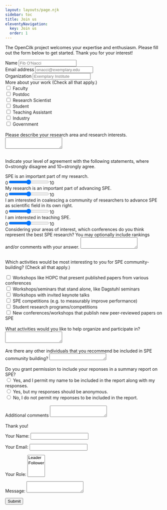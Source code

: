 ```yaml
---
layout: layouts/page.njk
sidebar: toc
title: Join us
eleventyNavigation:
  key: Join us
  order: 1
---
```


The OpenCilk project welcomes your expertise and enthusiasm. Please fill out the form below to get started. Thank you for your interest!

<form name="join-us-form" method="POST" data-netlify="true">
  <div class="form-group">
    <label for="name" name="name">Name</label>
    <input type="text" class="form-control" id="name" placeholder="Fib O'Nacci">
  </div>
  <div class="form-group">
    <label for="email" name="email">Email address</label>
    <input type="email" class="form-control" id="email" placeholder="onacci@exemplary.edu">
  </div>
  <div class="form-group">
    <label for="company" name="company">Organization</label>
    <input type="text" class="form-control" id="company" placeholder="Exemplary Institute">
  </div>
  <label>More about your work (Check all that apply.)</label>
  <div class="form-check">
    <input class="form-check-input" type="checkbox" value="" id="faculty">
    <label class="form-check-label" for="faculty" name="faculty">
      Faculty
    </label>
  </div>
  <div class="form-check">
    <input class="form-check-input" type="checkbox" value="" id="postdoc">
    <label class="form-check-label" for="postdoc" name="postdoc">
      Postdoc
    </label>
  </div>
  <div class="form-check">
    <input class="form-check-input" type="checkbox" value="" id="research_scientist">
    <label class="form-check-label" for="research_scientist" name="research_scientist">
      Research Scientist
    </label>
  </div>
  <div class="form-check">
    <input class="form-check-input" type="checkbox" value="" id="student">
    <label class="form-check-label" for="student" name="student">
      Student
    </label>
  </div>
  <div class="form-check">
    <input class="form-check-input" type="checkbox" value="" id="ta">
    <label class="form-check-label" for="ta" name="ta">
      Teaching Assistant
    </label>
  </div>
  <div class="form-check">
    <input class="form-check-input" type="checkbox" value="" id="Industry">
    <label class="form-check-label" for="Industry" name="industry">
      Industry
    </label>
  </div>
  <div class="form-check">
    <input class="form-check-input" type="checkbox" value="" id="government">
    <label class="form-check-label" for="government" name="government">
      Government
    </label>
  </div>
  </br>
  <div class="form-group">
    <label for="research_area">Please describe your research area and research interests.</label>
    <textarea class="form-control" id="research_area" name="research_area" rows="2"></textarea>
  </div>

  </br>Indicate your level of agreement with the following statements, where 0=strongly disagree and 10=strongly agree.
  <div class="form-group">
    <label for="spe-important-to-me">SPE is an important part of my research.</label></br>
    0<input type="range" class="form-range" min="0" max="10" step="1" id="spe-important-to-me">10
  </div>
  <div class="form-group">
    <label for="me-important-to-spe">My research is an important part of advancing SPE.</label></br>
    0<input type="range" class="form-range" min="0" max="10" step="1" id="me-important-to-spe">10
  </div>
  <div class="form-group">
    <label for="advancing-spe">I am interested in coalescing a community of researchers to advance SPE as scientific field in its own right.</label></br>
    0<input type="range" class="form-range" min="0" max="10" step="1" id="advancing-spe">10
  </div>
  <div class="form-group">
    <label for="teaching-spe">I am interested in teaching SPE.</label></br>
    0<input type="range" class="form-range" min="0" max="10" step="1" id="teaching-spe">10
  </div>

  <div class="form-group">
    <label for="conferences">Considering your areas of interest, which conferences do you think represent the best SPE research? You may optionally include rankings and/or comments with your answer.</label>
    <textarea class="form-control" id="conferences" rows="2"></textarea>
  </div>

  </br>Which activities would be most interesting to you for SPE community-building? (Check all that apply.)
  <div class="form-check">
    <input class="form-check-input" type="checkbox" value="" id="hopc">
    <label class="form-check-label" for="hopc">
      Workshops like HOPC that present published papers from various conferences
    </label>
  </div>
  <div class="form-check">
    <input class="form-check-input" type="checkbox" value="" id="dagstuhl">
    <label class="form-check-label" for="dagstuhl">
      Workshops/seminars that stand alone, like Dagstuhl seminars
    </label>
  </div>
  <div class="form-check">
    <input class="form-check-input" type="checkbox" value="" id="keynote">
    <label class="form-check-label" for="keynote">
      Workshops with invited keynote talks
    </label>
  </div>
  <div class="form-check">
    <input class="form-check-input" type="checkbox" value="" id="competition">
    <label class="form-check-label" for="competition">
      SPE competitions (e.g. to measurably improve performance)
    </label>
  </div>
  <div class="form-check">
    <input class="form-check-input" type="checkbox" value="" id="students">
    <label class="form-check-label" for="students">
      Student research programs/competitions
    </label>
  </div>
  <div class="form-check">
    <input class="form-check-input" type="checkbox" value="" id="publishing">
    <label class="form-check-label" for="publishing">
      New conferences/workshops that publish new peer-reviewed papers on SPE
    </label>
  </div>

</br>
  <div class="form-group">
    <label for="helping">What activities would you like to help organize and participate in?</label>
    <textarea class="form-control" id="helping" rows="2"></textarea>
  </div>


</br>
  <div class="form-group">
    <label for="recommend">Are there any other individuals that you recommend be included in SPE community building? </label>
    <textarea class="form-control" id="recommend" rows="1"></textarea>
  </div>

</br>
<label>Do you grant permission to include your reponses in a summary report on SPE?</label>
  <div class="form-check">
    <input class="form-check-input" type="radio" name="permission" id="permission1">
    <label class="form-check-label" for="permission1">
      Yes, and I permit my name to be included in the report along with my responses.
    </label>
  </div>
  <div class="form-check">
    <input class="form-check-input" type="radio"  name="permission" id="permission2">
    <label class="form-check-label" for="permission2">
      Yes, but my responses should be anonymous.
    </label>
  </div>
  <div class="form-check">
    <input class="form-check-input" type="radio"  name="permission" id="permission3">
    <label class="form-check-label" for="permission3">
      No, I do not permit my reponses to be included in the report.
    </label>
  </div>

</br>
  <div class="form-group">
    <label for="recommend">Additional comments </label>
    <textarea class="form-control" id="additional_comments" rows="2"></textarea>
  </div>

</br>
Thank you!

  <p>
    <label>Your Name: <input type="text" name="namex" /></label>
  </p>
  <p>
    <label>Your Email: <input type="email" name="emailx" /></label>
  </p>
  <p>
    <label>Your Role: <select name="rolex[]" multiple>
      <option value="leader">Leader</option>
      <option value="follower">Follower</option>
    </select></label>
  </p>
  <p>
    <label>Message: <textarea name="messagex"></textarea></label>
  </p>

  <p>
    <button type="submit" class="btn btn-primary">Submit</button>
  </p>
</form>
